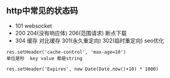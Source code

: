 ## http中常见的状态码
- 101 websocket
- 200  204(没有响应体)  206(范围请求) 断点下载
- 304 缓存  对比缓存   301(永久重定向)  302(临时重定向)  seo优化

```
res.setHeader('cache-control', 'max-age=10')
单位是秒  key value 都是string

res.setHeader('Expires', new Date(Date.now()+10) * 1000)


```
